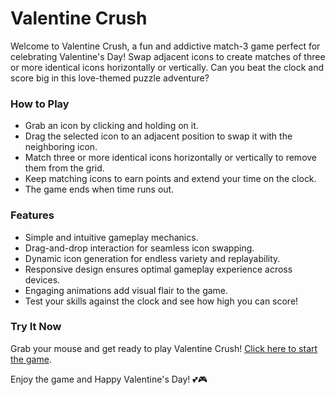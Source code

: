 # Valentine Crush

Welcome to Valentine Crush, a fun and addictive match-3 game perfect for celebrating Valentine's Day! Swap adjacent icons to create matches of three or more identical icons horizontally or vertically. Can you beat the clock and score big in this love-themed puzzle adventure?

### How to Play
- Grab an icon by clicking and holding on it.
- Drag the selected icon to an adjacent position to swap it with the neighboring icon.
- Match three or more identical icons horizontally or vertically to remove them from the grid.
- Keep matching icons to earn points and extend your time on the clock.
- The game ends when time runs out.

### Features
- Simple and intuitive gameplay mechanics.
- Drag-and-drop interaction for seamless icon swapping.
- Dynamic icon generation for endless variety and replayability.
- Responsive design ensures optimal gameplay experience across devices.
- Engaging animations add visual flair to the game.
- Test your skills against the clock and see how high you can score!

### Try It Now
Grab your mouse and get ready to play Valentine Crush! [Click here to start the game](https://void-hacker.github.io/Valentine_crush/).


Enjoy the game and Happy Valentine's Day! 💕🎮
